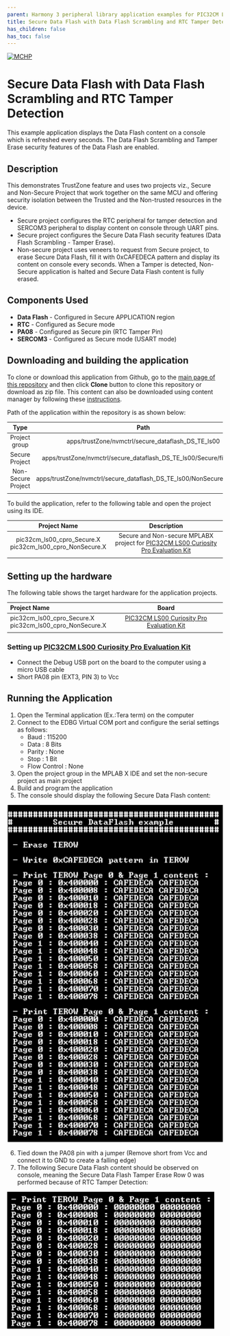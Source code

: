 ```yaml
---
parent: Harmony 3 peripheral library application examples for PIC32CM LE00/LS00/LS60 family
title: Secure Data Flash with Data Flash Scrambling and RTC Tamper Detection
has_children: false
has_toc: false
---
```


[![MCHP](https://www.microchip.com/ResourcePackages/Microchip/assets/dist/images/logo.png)](https://www.microchip.com)

# Secure Data Flash with Data Flash Scrambling and RTC Tamper Detection

This example application displays the Data Flash content on a console which is refreshed every seconds. The Data Flash Scrambling and Tamper Erase security features of the Data Flash are enabled. 

## Description

This demonstrates TrustZone feature and uses two projects viz., Secure and Non-Secure Project that work together on the same
MCU and offering security isolation between the Trusted and the Non-trusted resources in the device.

- Secure project configures the RTC peripheral for tamper detection and SERCOM3 peripheral to display content on console through UART pins.
- Secure project configures the Secure Data Flash security features (Data Flash Scrambling - Tamper Erase).
- Non-secure project uses veneers to request from Secure project, to erase Secure Data Flash, fill it with 0xCAFEDECA pattern and display its content on console every seconds. When a Tamper is detected, Non-Secure application is halted and Secure Data Flash content is fully erased.

## Components Used

- **Data Flash** - Configured in Secure APPLICATION region
- **RTC** - Configured as Secure mode
- **PA08** - Configured as Secure pin (RTC Tamper Pin)
- **SERCOM3** - Configured as Secure mode (USART mode)

## Downloading and building the application

To clone or download this application from Github, go to the [main page of this repository](https://github.com/Microchip-MPLAB-Harmony/csp_apps_pic32cm_le_ls) and then click **Clone** button to clone this repository or download as zip file.
This content can also be downloaded using content manager by following these [instructions](https://github.com/Microchip-MPLAB-Harmony/contentmanager/wiki).

Path of the application within the repository is as shown below:

| Type        | Path                         |
|:-----------:|:----------------------------:|
| Project group | apps/trustZone/nvmctrl/secure_dataflash_DS_TE_ls00 |
|Secure Project|  apps/trustZone/nvmctrl/secure_dataflash_DS_TE_ls00/Secure/firmware |
|Non-Secure Project|  apps/trustZone/nvmctrl/secure_dataflash_DS_TE_ls00/NonSecure/firmware |
||||

To build the application, refer to the following table and open the project using its IDE.

| Project Name      | Description                                    |
| :-----------------: | :----------------------------------------------: |
| pic32cm_ls00_cpro_Secure.X <br> pic32cm_ls00_cpro_NonSecure.X | Secure and Non-secure MPLABX project for [PIC32CM LS00 Curiosity Pro Evaluation Kit](https://www.microchip.com/en-us/development-tool/EV12U44A) |
|||

## Setting up the hardware

The following table shows the target hardware for the application projects.

| Project Name| Board|
|:---------|:---------:|
| pic32cm_ls00_cpro_Secure.X <br> pic32cm_ls00_cpro_NonSecure.X | [PIC32CM LS00 Curiosity Pro Evaluation Kit](https://www.microchip.com/en-us/development-tool/EV12U44A) |
|||

### Setting up [PIC32CM LS00 Curiosity Pro Evaluation Kit](https://www.microchip.com/en-us/development-tool/EV12U44A)

- Connect the Debug USB port on the board to the computer using a micro USB cable
- Short PA08 pin (EXT3, PIN 3) to Vcc

## Running the Application

1. Open the Terminal application (Ex.:Tera term) on the computer
2. Connect to the EDBG Virtual COM port and configure the serial settings as follows:
    - Baud : 115200
    - Data : 8 Bits
    - Parity : None
    - Stop : 1 Bit
    - Flow Control : None
3. Open the project group in the MPLAB X IDE and set the non-secure project as main project
4. Build and program the application
5. The console should display the following Secure Data Flash content:

![output](images/output_dataflash_example.png)

6. Tied down the PA08 pin with a jumper (Remove short from Vcc and connect it to GND to create a falling edge)
7. The following Secure Data Flash content should be observed on console, meaning the Secure Data Flash Tamper Erase Row 0 was performed because of RTC Tamper Detection:

![output](images/output_dataflash_erased.png)